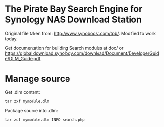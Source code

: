 # The Pirate Bay Search Engine for Synology NAS Download Station

Original file taken from: http://www.synoboost.com/tpb/. Modified to work today.

Get documentation for building Search modules at doc/ or https://global.download.synology.com/download/Document/DeveloperGuide/DLM_Guide.pdf

# Manage source

Get .dlm content:
```
tar zxf mymodule.dlm
```
Package source into .dlm:
```
tar zcf mymodule.dlm INFO search.php
```